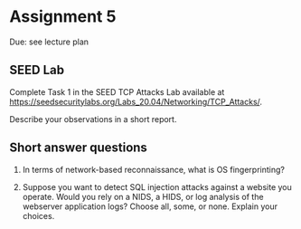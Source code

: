 # Assignment 5

Due: see lecture plan

## SEED Lab

Complete Task 1 in the SEED TCP Attacks Lab available at https://seedsecuritylabs.org/Labs_20.04/Networking/TCP_Attacks/.

Describe your observations in a short report.

## Short answer questions

1. In terms of network-based reconnaissance, what is OS fingerprinting?

2. Suppose you want to detect SQL injection attacks against a website you operate. Would you rely on a NIDS, a HIDS, or log analysis of the webserver application logs? Choose all, some, or none. Explain your choices.